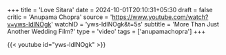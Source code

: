 +++
title = 'Love Sitara'
date = 2024-10-01T20:10:31+05:30
draft = false
critic = 'Anupama Chopra'
source = 'https://www.youtube.com/watch?v=yws-ldlNOgk'
watchID = 'yws-ldlNOgk&t=5s'
subtitle = 'More Than Just Another Wedding Film?'
type = 'video'
tags = ['anupamachopra']
+++

{{< youtube id="yws-ldlNOgk" >}}
